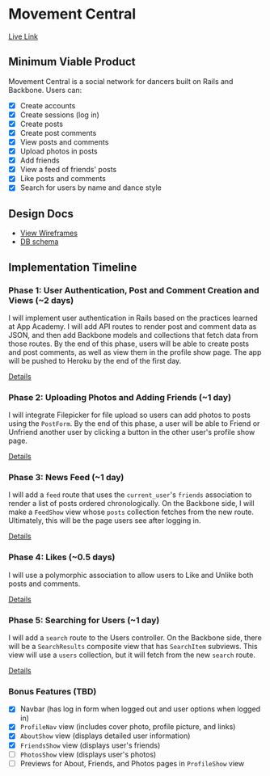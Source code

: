 # Movement Central

[Live Link][url]

[url]: http://www.movementcentral.co

## Minimum Viable Product
Movement Central is a social network for dancers built on Rails and Backbone. Users can:

- [x] Create accounts
- [x] Create sessions (log in)
- [x] Create posts
- [x] Create post comments
- [x] View posts and comments
- [x] Upload photos in posts
- [x] Add friends
- [x] View a feed of friends' posts
- [x] Like posts and comments
- [x] Search for users by name and dance style

## Design Docs
* [View Wireframes][views]
* [DB schema][schema]

[views]: ./docs/views.md
[schema]: ./docs/schema.md

## Implementation Timeline

### Phase 1: User Authentication, Post and Comment Creation and Views (~2 days)
I will implement user authentication in Rails based on the practices learned at
App Academy. I will add API routes to render post and comment data as JSON, and
then add Backbone models and collections that fetch data from those routes. By
the end of this phase, users will be able to create posts and post comments,
as well as view them in the profile show page. The app will be pushed to Heroku
by the end of the first day.

[Details][phase-one]

### Phase 2: Uploading Photos and Adding Friends (~1 day)
I will integrate Filepicker for file upload so users can add photos to posts
using the `PostForm`. By the end of this phase, a user will be able to Friend
or Unfriend another user by clicking a button in the other user's profile show
page.

[Details][phase-two]

### Phase 3: News Feed (~1 day)
I will add a `feed` route that uses the `current_user`'s `friends`
association to render a list of posts ordered chronologically. On the Backbone
side, I will make a `FeedShow` view whose `posts` collection fetches from the
new route. Ultimately, this will be the page users see after logging in.

[Details][phase-three]

### Phase 4: Likes (~0.5 days)
I will use a polymorphic association to allow users to Like and Unlike both
posts and comments.

[Details][phase-four]

### Phase 5: Searching for Users (~1 day)
I will add a `search` route to the Users controller. On the
Backbone side, there will be a `SearchResults` composite view that has
`SearchItem` subviews. This view will use a `users` collection, but it will
fetch from the new `search` route.

[Details][phase-five]

### Bonus Features (TBD)
- [x] Navbar (has log in form when logged out and user options when logged in)
- [x] `ProfileNav` view (includes cover photo, profile picture, and links)
- [x] `AboutShow` view (displays detailed user information)
- [x] `FriendsShow` view (displays user's friends)
- [ ] `PhotosShow` view (displays user's photos)
- [ ] Previews for About, Friends, and Photos pages in `ProfileShow` view

[phase-one]: ./docs/phases/phase1.md
[phase-two]: ./docs/phases/phase2.md
[phase-three]: ./docs/phases/phase3.md
[phase-four]: ./docs/phases/phase4.md
[phase-five]: ./docs/phases/phase5.md
